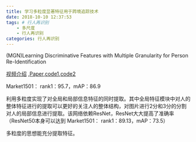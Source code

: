 ```yaml
---
title: 学习多粒度显著特征用于跨境追踪技术
date: 2018-10-10 12:37:53
tags: # 行人再识别 
    - 多尺度
    - 行人再识别 
categories: 行人再识别
---
```


(MGN)Learning Discriminative Features with Multiple Granularity for Person Re-Identification

[视频介绍](http://www.sohu.com/a/238041608_633698) ,[Paper](https://arxiv.org/abs/1804.01438),[code1](https://github.com/seathiefwang/MGN-pytorch),[code2](https://github.com/levyfan/reid-mgn)

Market1501： rank1：95.7，mAP：86.9

利用多粒度实现了对全局和局部信息特征的同时提取。其中全局特征模块中对人的整体特征进行的提取可以更好的关注人的整体结构，对图片进行2分和3分的分割对人的局部信息进行提取。该网络依赖ResNet，ResNet大大提高了准确率（ResNet50本身可以达到 Market1501： rank1：89.13，mAP：73.5）

多粒度的思想能充分提取特征。